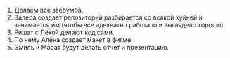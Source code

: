 1. Делаем все заебумба.
2. Валера создает репозиторий разбирается со всякой хуйней и занимается им (чтобы все адекватно работало и выглядело хорошо)
3. Ришат с Лёхой делают код сами.
4. По нему Алёна создает макет в фигме
5. Эмиль и Марат будут делать отчет и презентацию.
